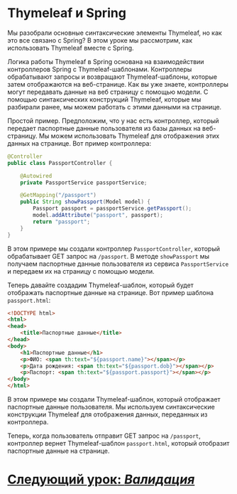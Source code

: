 # Thymeleaf и Spring

Мы разобрали основные синтаксические элементы Thymeleaf, но как это все связано с Spring? В этом уроке мы рассмотрим, как использовать Thymeleaf вместе с Spring.

Логика работы Thymeleaf в Spring основана на взаимодействии контроллеров Spring с Thymeleaf-шаблонами. Контроллеры обрабатывают запросы и возвращают Thymeleaf-шаблоны, которые затем отображаются на веб-странице. Как вы уже знаете, контроллеры могут передавать данные на веб страницу с помощью модели. С помощью синтаксических конструкций Thymeleaf, которые мы разбирали ранее, мы можем работать с этими данными на странице.

Простой пример. Предположим, что у нас есть контроллер, который передает паспортные данные пользователя из базы данных на веб-страницу. Мы можем использовать Thymeleaf для отображения этих данных на странице. Вот пример контроллера:

```java
@Controller
public class PassportController {

    @Autowired
    private PassportService passportService;

    @GetMapping("/passport")
    public String showPassport(Model model) {
        Passport passport = passportService.getPassport();
        model.addAttribute("passport", passport);
        return "passport";
    }
}
```

В этом примере мы создали контроллер `PassportController`, который обрабатывает GET запрос на `/passport`. В методе `showPassport` мы получаем паспортные данные пользователя из сервиса `PassportService` и передаем их на страницу с помощью модели.

Теперь давайте создадим Thymeleaf-шаблон, который будет отображать паспортные данные на странице. Вот пример шаблона `passport.html`:

```html
<!DOCTYPE html>
<html>
<head>
    <title>Паспортные данные</title>
</head>
<body>
    <h1>Паспортные данные</h1>
    <p>ФИО: <span th:text="${passport.name}"></span></p>
    <p>Дата рождения: <span th:text="${passport.dob}"></span></p>
    <p>Паспорт: <span th:text="${passport.passport}"></span></p>
</body>
</html>
```

В этом примере мы создали Thymeleaf-шаблон, который отображает паспортные данные пользователя. Мы используем синтаксические конструкции Thymeleaf для отображения данных, переданных из контроллера.

Теперь, когда пользователь отправит GET запрос на `/passport`, контроллер вернет Thymeleaf-шаблон `passport.html`, который отобразит паспортные данные на странице.

# [**Следующий урок**: *Валидация*](validation.md)
